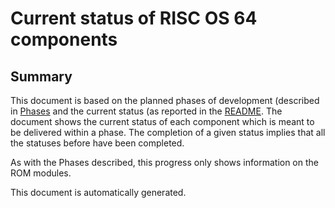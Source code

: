 # Current status of RISC OS 64 components

## Summary

This document is based on the planned phases of development (described in
[Phases](Phases.md) and the current status (as reported in the
[README](../README.md). The document shows the current status of each
component which is meant to be delivered within a phase. The completion
of a given status implies that all the statuses before have been
completed.

As with the Phases described, this progress only shows information on the
ROM modules.

This document is automatically generated.

<!-- Charts go here -->

